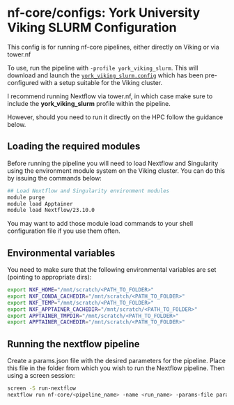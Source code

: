# nf-core/configs: York University Viking SLURM Configuration

This config is for running nf-core pipelines, either directly on Viking or via tower.nf

To use, run the pipeline with `-profile york_viking_slurm`. This will download and launch the [`york_viking_slurm.config`](../conf/york_viking_slurm.config) which has been pre-configured with a setup suitable for the Viking cluster.

I recommend running Nextflow via tower.nf, in which case make sure to include the **york_viking_slurm** profile within the pipeline.

However, should you need to run it directly on the HPC follow the guidance below.

## Loading the required modules

Before running the pipeline you will need to load Nextflow and Singularity using the environment module system on the Viking cluster. You can do this by issuing the commands below:

```bash
## Load Nextflow and Singularity environment modules
module purge
module load Apptainer
module load Nextflow/23.10.0
```

You may want to add those module load commands to your shell configuration file if you use them often.

## Environmental variables

You need to make sure that the following environmental variables are set (pointing to appropriate dirs):

```bash
export NXF_HOME="/mnt/scratch/<PATH_TO_FOLDER>"
export NXF_CONDA_CACHEDIR="/mnt/scratch/<PATH_TO_FOLDER>"
export NXF_TEMP="/mnt/scratch/<PATH_TO_FOLDER>"
export NXF_APPTAINER_CACHEDIR="/mnt/scratch/<PATH_TO_FOLDER>"
export APPTAINER_TMPDIR="/mnt/scratch/<PATH_TO_FOLDER>"
export APPTAINER_CACHEDIR="/mnt/scratch/<PATH_TO_FOLDER>"
```


## Running the nextflow pipeline

Create a params.json file with the desired parameters for the pipeline.  Place this file in the folder from which you wish to run the Nextflow pipeline.  Then using a screen session:

```bash
screen -S run-nextflow
nextflow run nf-core/<pipeline_name> -name <run_name> -params-file params.json -r <nf-core revision> -profile york_viking_slurm -resume
```
